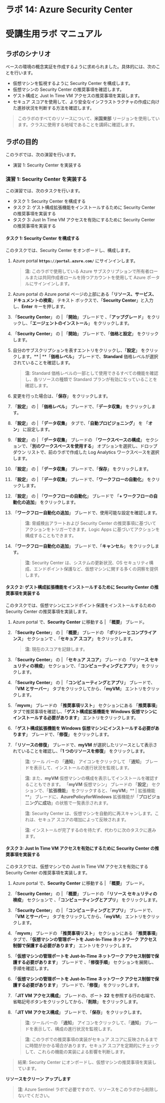 ﻿---
lab:
    title: '14 - Azure Security Center'
    module: 'モジュール 04 - セキュリティ操作の管理'
---

# ラボ 14: Azure Security Center
# 受講生用ラボ マニュアル

## ラボのシナリオ

ベースの環境の概念実証を作成するように求められました。具体的には、次のことを行います。

- 仮想マシンを監視するように Security Center を構成します。
- 仮想マシンの Security Center の推奨事項を確認します。
- ゲスト構成と Just In Time VM アクセスの推奨事項を実装します。 
- セキュア スコアを使用して、より安全なインフラストラクチャの作成に向けた進捗状況を判断する方法を確認します。

> このラボのすべてのリソースについて、**米国東部** リージョンを使用しています。クラスに使用する地域であることを講師に確認します。 

## ラボの目的

このラボでは、次の演習を行います。

- 演習 1: Security Center を実装する

### 演習 1: Security Center を実装する

この演習では、次のタスクを行います。

- タスク 1: Security Center を構成する
- タスク 2: ゲスト構成拡張機能をインストールするために Security Center の推奨事項を実装する
- タスク 3: Just In Time VM アクセスを有効にするために Security Center の推奨事項を実装する

#### タスク 1: Security Center を構成する

このタスクでは、Security Center をオンボードし、構成します。

1. Azure portal **`https://portal.azure.com/`** にサインインします。

    >**注**: このラボで使用している Azure サブスクリプションで所有者ロールまたは共同作成者ロールを持つアカウントを使用して Azure ポータルにサインインします。

1. Azure portal の Azure portal ページの上部にある「**リソース、サービス、ドキュメントの検索**」 テキスト ボックスで、「**Security Center**」と入力し、**Enter** キーを押します。     

1. 「**Security Center**」 の \| 「**開始**」 ブレードで 、「**アップグレード**」 をクリックし、「**エージェントのインストール**」 をクリックします。    
     
1. 「**Security Center**」 の \| 「**開始**」 ブレードで、「**価格と設定**」 をクリックします。  

1. 自分のサブスクリプションを表すエントリをクリックし、「**設定**」 をクリックします。** | **「**価格レベル**」 ブレードで、**Standard** 価格レベルが選択されていることを確認します。   

    >**注**: Standard 価格レベルの一部として使用できるすべての機能を確認し、各リソースの種類で Standard プランが有効になっていることを確認します。 

1. 変更を行った場合は、「**保存**」 をクリックします。 

1. 「**設定**」 の \| 「**価格レベル**」 ブレードで、「**データ収集**」 をクリックします。  

1. 「**設定**」 の \| 「**データ収集**」 タブで、「**自動プロビジョニング**」 を 「**オン**」  に設定します。 

1. 「**設定**」 の \| 「**データ収集**」 ブレードの 「**ワークスペースの構成**」 セクションで、「**別のワークスペースを使用する**」 オプションを選択し、ドロップダウン リストで、前のラボで作成した Log Analytics ワークスペースを選択します。     

1. 「**設定**」 の \| 「**データ収集**」 ブレードで、「**保存**」 をクリックします。  

1. 「**設定**」 の \| 「**データ収集**」 ブレードで、「**ワークフローの自動化**」 をクリックします。  

1. 「**設定**」 の \| 「**ワークフローの自動化**」 ブレードで 「**+ ワークフローの自動化の追加**」 をクリックします。  

1. 「**ワークフロー自動化の追加**」 ブレードで、使用可能な設定を確認します。  

    >**注**: 脅威検出アラートおよび Security Center の推奨事項に基づいてアクションをトリガーできます。Logic Apps に基づいてアクションを構成することもできます。 

1. 「**ワークフロー自動化の追加**」 ブレードで、「**キャンセル**」 をクリックします。   

    >**注**: Security Center は、システムの更新状況、OS セキュリティ構成、エンドポイント保護など、仮想マシンに関する多くの洞察を提供します。

#### タスク 2: ゲスト構成拡張機能をインストールするために Security Center の推奨事項を実装する

このタスクでは、仮想マシンにエンドポイント保護をインストールするための Security Center の推奨事項を実装します。 

1. Azure portal で、**Security Center** に移動する \| 「**概要**」 ブレード。 

1. 「**Security Center**」 の \| 「**概要**」 ブレードの 「**ポリシーとコンプライアンス**」 セクションで 、「**セキュア スコア**」 をクリックします。     

    >**注**: 現在のスコアを記録します。

1. 「**Security Center**」 の \| 「**セキュア スコア**」 ブレードの 「**リソース セキュリティの検疫**」 セクションで、「**コンピューティングとアプリ**」 をクリックします。    

1. 「**Security Center**」 の \| 「**コンピューティングとアプリ**」 ブレードで、「**VM とサーバー**」 タブをクリックしてから、「**myVM**」 エントリをクリックします。    

1. 「**myvm**」 ブレードの 「**推奨事項リスト**」 セクションにある 「**推奨事項**」 タブで推奨事項を確認し、「**ゲスト構成拡張機能を Windows 仮想マシンにインストールする必要があります**」 エントリをクリックします。 

1. 「**ゲスト構成拡張機能を Windows 仮想マシンにインストールする必要があります**」 ブレードで、「**修復**」 をクリックします。   

1. 「**リソースの修復**」 ブレードで、**myVM** が選択したリソースとして表示されていることを確認し、「**1 つのリソースを修復**」 をクリックします。     

    >**注**: ツール バーの 「**通知**」 アイコンをクリックして 「**通知**」 ブレードを表示して、インストールの進行状況を監視します。    

    >**注**:  また、**myVM** 仮想マシンの構成を表示してインストールを確認することもできます。  「**myVM** 仮想マシン」 ブレードの 「**設定**」 セクションで、「**拡張機能**」 をクリックすると、「**myVM**」** \| 拡張機能**」 ブレードに、**AzurePolicyforWindows** 拡張機能が「**プロビジョニングに成功**」の状態で一覧表示されます。  

    >**注**: Security Center は、仮想マシンを自動的に再スキャンします。これは、セキュア スコアの増加によって反映されます。

    >**注**: インストールが完了するのを待たず、代わりに次のタスクに進みます。 

#### タスク 3: Just In Time VM アクセスを有効にするために Security Center の推奨事項を実装する

このタスクでは、仮想マシンでの Just In Time VM アクセスを有効にする Security Center の推奨事項を実装します。 

1. Azure portal で、**Security Center** に移動する | 「**概要**」 ブレード。 

1. 「**Security Center**」 の \| 「**概要**」 ブレードの 「**リソース セキュリティの検疫**」 セクションで 、「**コンピューティングとアプリ**」 をクリックします。    

1. 「**Security Center**」 の \| 「**コンピューティングとアプリ**」 ブレードで、「**VM とサーバー**」 タブをクリックしてから、「**myVM**」 エントリをクリックします。    

1. 「**myvm**」 ブレードの 「**推奨事項リスト**」 セクションにある 「**推奨事項**」 タブで、「**仮想マシンの管理ポートを Just-In-Time ネットワーク アクセス制御で保護する必要があります**」 エントリをクリックします。       

1. 「**仮想マシンの管理ポートを Just-In-Time ネットワーク アクセス制御で保護する必要があります**」 ブレードで 、「**修復手順**」 セクションを展開し、手順を確認します。    

1. 「**仮想マシンの管理ポートを Just-In-Time ネットワーク アクセス制御で保護する必要があります**」 ブレードで、「**修復**」 をクリックします。   

1. 「**JIT VM アクセス構成**」 ブレードの、ポート **22** を参照する行の右端で、省略記号ボタンをクリックしてから、「**削除**」 をクリックします。     

1. 「**JIT VM アクセス構成**」 ブレードで、「**保存**」 をクリックします。

    >**注**: ツールバーの 「**通知**」 アイコンをクリックして、「**通知**」 ブレードを表示して、構成の進行状況を監視します。    

    >**注**: このラボでの推奨事項の実装がセキュア スコアに反映されるまでに時間がかかる場合があります。セキュア スコアを定期的にチェックして、これらの機能の実装による影響を判断します。 

> 結果: Security Center にオンボードし、仮想マシンの推奨事項を実装しています。 

**リソースをクリーン アップします**

>**注**: Azure Sentinel ラボで必要ですので、リソースをこのラボから削除しないでください。